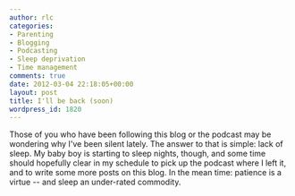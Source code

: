 ```yaml
---
author: rlc
categories:
- Parenting
- Blogging
- Podcasting
- Sleep deprivation
- Time management
comments: true
date: 2012-03-04 22:18:05+00:00
layout: post
title: I'll be back (soon)
wordpress_id: 1820
---
```


Those of you who have been following this blog or the podcast may be wondering why I've been silent lately. The answer to that is simple: lack of sleep. My baby boy is starting to sleep nights, though, and some time should hopefully clear in my schedule to pick up the podcast where I left it, and to write some more posts on this blog. In the mean time: patience is a virtue -- and sleep an under-rated commodity.